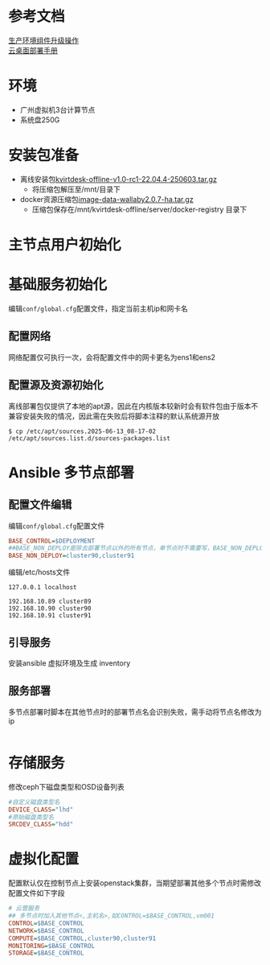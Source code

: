 # 参考文档
[生产环境组件升级操作](https://wiki.todesk.com/pages/viewpage.action?pageId=100863523)  
[云桌面部署手册](http://192.168.103.32:8888/离线部署仓库/云桌面产品部署手册-V2.0.10.pdf)
# 环境
- 广州虚拟机3台计算节点
- 系统盘250G
# 安装包准备
- 离线安装包[kvirtdesk-offline-v1.0-rc1-22.04.4-250603.tar.gz](http://192.168.103.32:8888/%E7%A6%BB%E7%BA%BF%E9%83%A8%E7%BD%B2%E4%BB%93%E5%BA%93/kvirtdesk-offline-v1.0-rc1-22.04.4-250603.tar.gz "kvirtdesk-offline-v1.0-rc1-22.04.4-250603.tar.gz")
	- 将压缩包解压至/mnt/目录下
- docker资源压缩包[image-data-wallaby2.0.7-ha.tar.gz](http://192.168.103.32:8888/离线部署仓库/image-data-wallaby2.0.7-ha.tar.gz)
	- 压缩包保存在/mnt/kvirtdesk-offline/server/docker-registry 目录下
# 主节点用户初始化
# 基础服务初始化
编辑`conf/global.cfg`配置文件，指定当前主机ip和网卡名
## 配置网络
网络配置仅可执行一次，会将配置文件中的网卡更名为ens1和ens2
## 配置源及资源初始化
离线部署包仅提供了本地的apt源，因此在内核版本较新时会有软件包由于版本不兼容安装失败的情况，因此需在失败后将脚本注释的默认系统源开放
```
$ cp /etc/apt/sources.2025-06-13_08-17-02 /etc/apt/sources.list.d/sources-packages.list
```
# Ansible 多节点部署
## 配置文件编辑
编辑`conf/global.cfg`配置文件
```ini
BASE_CONTROL=$DEPLOYMENT
##BASE_NON_DEPLOY是除去部署节点以外的所有节点，单节点时不需要写，BASE_NON_DEPLOY= 即可
BASE_NON_DEPLOY=cluster90,cluster91
```
编辑/etc/hosts文件
```
127.0.0.1 localhost

192.168.10.89 cluster89
192.168.10.90 cluster90
192.168.10.91 cluster91
```
## 引导服务
安装ansible 虚拟环境及生成 inventory
## 服务部署
多节点部署时脚本在其他节点时的部署节点名会识别失败，需手动将节点名修改为ip
```

```
# 存储服务
修改ceph下磁盘类型和OSD设备列表
```ini
#自定义磁盘类型名
DEVICE_CLASS="lhd"    
#原始磁盘类型名
SRCDEV_CLASS="hdd"    
```
# 虚拟化配置
配置默认仅在控制节点上安装openstack集群，当期望部署其他多个节点时需修改配置文件如下字段
```ini
# 云管服务
## 多节点时加入其他节点<,主机名>,如CONTROL=$BASE_CONTROL,vm001
CONTROL=$BASE_CONTROL
NETWORK=$BASE_CONTROL
COMPUTE=$BASE_CONTROL,cluster90,cluster91
MONITORING=$BASE_CONTROL
STORAGE=$BASE_CONTROL
```